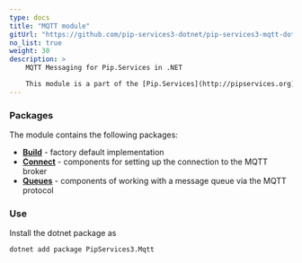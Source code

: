 ```yaml
---
type: docs
title: "MQTT module"
gitUrl: "https://github.com/pip-services3-dotnet/pip-services3-mqtt-dotnet"
no_list: true
weight: 30
description: > 
    MQTT Messaging for Pip.Services in .NET

    This module is a part of the [Pip.Services](http://pipservices.org) polyglot microservices toolkit. It contains a set of components for messaging using the Mqtt protocol. 
---
```


### Packages

The module contains the following packages:
- [**Build**](build) - factory default implementation
- [**Connect**](connect) - components for setting up the connection to the MQTT broker
- [**Queues**](queues) - components of working with a message queue via the MQTT protocol


### Use

Install the dotnet package as
```bash
dotnet add package PipServices3.Mqtt
```
